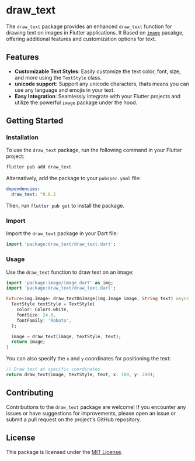 
# draw_text

The `draw_text` package provides an enhanced `draw_text` function for drawing text on images in Flutter applications. It Based on [`image`](https://github.com/brendan-duncan/image) pacakge, offering additional features and customization options for text.

## Features

- **Customizable Text Styles**: Easily customize the text color, font, size, and more using the `TextStyle` class.
- **unicode support**: Support any unicode characters, thats means you can use any language and emojis in your text.
- **Easy Integration**: Seamlessly integrate with your Flutter projects and utilize the powerful `image` package under the hood.

## Getting Started

### Installation

To use the `draw_text` package, run the following command in your Flutter project:

```bash
flutter pub add draw_text
```

Alternatively, add the package to your `pubspec.yaml` file:

```yaml
dependencies:
  draw_text: ^0.0.2
```

Then, run `flutter pub get` to install the package.

### Import

Import the `draw_text` package in your Dart file:

```dart
import 'package:draw_text/draw_text.dart';
```

### Usage

Use the `draw_text` function to draw text on an image:

```dart
import 'package:image/image.dart' as img;
import 'package:draw_text/draw_text.dart';

Future<img.Image> draw_textOnImage(img.Image image, String text) async {
  TextStyle textStyle = TextStyle(
    color: Colors.white,
    fontSize: 24.0,
    fontFamily: 'Roboto',
  );

  image = draw_text(image, textStyle, text);
  return image;
}
```

You can also specify the `x` and `y` coordinates for positioning the text:

```dart
// Draw text at specific coordinates
return draw_text(image, textStyle, text, x: 100, y: 200);
```

## Contributing

Contributions to the `draw_text` package are welcome! If you encounter any issues or have suggestions for improvements, please open an issue or submit a pull request on the project's GitHub repository.

## License

This package is licensed under the [MIT License](LICENSE).
